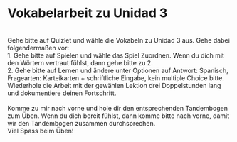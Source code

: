 # Vokabelarbeit zu Unidad 3
<br>
Gehe bitte auf Quizlet und wähle die Vokabeln zu Unidad 3 aus. Gehe dabei folgendermaßen vor: <br>
1. Gehe bitte auf Spielen und wähle das Spiel Zuordnen. Wenn du dich mit den Wörtern vertraut fühlst, dann gehe bitte zu 2. <br>
2. Gehe bitte auf Lernen und ändere unter Optionen auf Antwort: Spanisch, Fragearten: Karteikarten + schriftliche Eingabe, kein multiple Choice bitte.
Wiederhole die Arbeit mit der gewählen Lektion drei Doppelstunden lang und dokumentiere deinen Fortschritt.
<br>
<br>
Komme zu mir nach vorne und hole dir den entsprechenden Tandembogen zum Üben. Wenn du dich bereit fühlst, dann komme bitte nach vorne, damit wir den Tandembogen zusammen durchsprechen.
<br>
Viel Spass beim Üben! <br>
